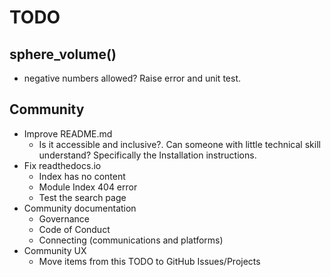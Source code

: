# TODO

## sphere_volume()

- negative numbers allowed? Raise error and unit test.

## Community

- Improve README.md
  - Is it accessible and inclusive?. Can someone with little technical skill
    understand? Specifically the Installation instructions.
- Fix readthedocs.io
  - Index has no content
  - Module Index 404 error
  - Test the search page
- Community documentation
  - Governance
  - Code of Conduct
  - Connecting (communications and platforms)
- Community UX
  - Move items from this TODO to GitHub Issues/Projects
